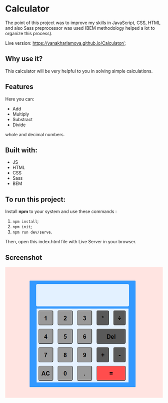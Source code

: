 # Calculator
The point of this project was to improve my skills in JavaScript, CSS, HTML and also Sass preprocessor was used (BEM methodology helped a lot to organize this process).

Live version: https://yanakharlamova.github.io/Calculator/;
## Why use it?
This calculator will be very helpful to you in solving simple calculations.
## Features
Here you can:
* Add
* Multiply
* Substract
* Divide

whole and decimal numbers.
## Built with:
* JS
* HTML
* CSS
* Sass
* BEM
## To run this project:
Install **npm** to your system and use these commands : 
1. `npm install`;
2. `npm init`;
2. `npm run dev/serve`.

Then, open this index.html file with Live Server in your browser.
## Screenshot
![](screenshot/myCalculator.PNG)
